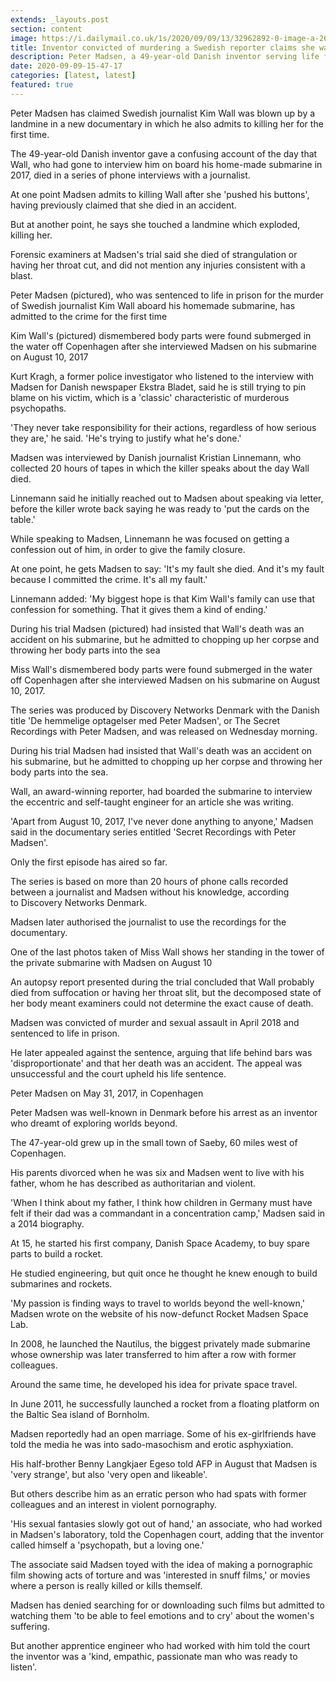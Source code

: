 ```yaml
---
extends: _layouts.post
section: content
image: https://i.dailymail.co.uk/1s/2020/09/09/13/32962892-0-image-a-26_1599653089122.jpg 
title: Inventor convicted of murdering a Swedish reporter claims she was blown up 
description: Peter Madsen, a 49-year-old Danish inventor serving life for the murder of journalist Kim Wall, claimed she was blown up with a landmine as he spoke about the day she died for the first time. 
date: 2020-09-09-15-47-17 
categories: [latest, latest] 
featured: true 
--- 
```

Peter Madsen has claimed Swedish journalist Kim Wall was blown up by a landmine in a new documentary in which he also admits to killing her for the first time. 

The 49-year-old Danish inventor gave a confusing account of the day that Wall, who had gone to interview him on board his home-made submarine in 2017, died in a series of phone interviews with a journalist.

At one point Madsen admits to killing Wall after she 'pushed his buttons', having previously claimed that she died in an accident.

But at another point, he says she touched a landmine which exploded, killing her.

Forensic examiners at Madsen's trial said she died of strangulation or having her throat cut, and did not mention any injuries consistent with a blast. 

Peter Madsen (pictured), who was sentenced to life in prison for the murder of Swedish journalist Kim Wall aboard his homemade submarine, has admitted to the crime for the first time

Kim Wall's (pictured) dismembered body parts were found submerged in the water off Copenhagen after she interviewed Madsen on his submarine on August 10, 2017

Kurt Kragh, a former police investigator who listened to the interview with Madsen for Danish newspaper Ekstra Bladet, said he is still trying to pin blame on his victim, which is a 'classic' characteristic of murderous psychopaths.

'They never take responsibility for their actions, regardless of how serious they are,' he said. 'He's trying to justify what he's done.'

Madsen was interviewed by Danish journalist Kristian Linnemann, who collected 20 hours of tapes in which the killer speaks about the day Wall died.

Linnemann said he initially reached out to Madsen about speaking via letter, before the killer wrote back saying he was ready to 'put the cards on the table.' 

While speaking to Madsen, Linnemann he was focused on getting a confession out of him, in order to give the family closure.

At one point, he gets Madsen to say: 'It's my fault she died. And it's my fault because I committed the crime. It's all my fault.'

Linnemann added: 'My biggest hope is that Kim Wall's family can use that confession for something. That it gives them a kind of ending.'  

 During his trial Madsen (pictured) had insisted that Wall's death was an accident on his submarine, but he admitted to chopping up her corpse and throwing her body parts into the sea

Miss Wall's dismembered body parts were found submerged in the water off Copenhagen after she interviewed Madsen on his submarine on August 10, 2017. 

The series was produced by Discovery Networks Denmark with the Danish title 'De hemmelige optagelser med Peter Madsen', or The Secret Recordings with Peter Madsen, and was released on Wednesday morning.

During his trial Madsen had insisted that Wall's death was an accident on his submarine, but he admitted to chopping up her corpse and throwing her body parts into the sea.

Wall, an award-winning reporter, had boarded the submarine to interview the eccentric and self-taught engineer for an article she was writing.

'Apart from August 10, 2017, I've never done anything to anyone,' Madsen said in the documentary series entitled 'Secret Recordings with Peter Madsen'.

Only the first episode has aired so far.

The series is based on more than 20 hours of phone calls recorded between a journalist and Madsen without his knowledge, according to Discovery Networks Denmark. 

Madsen later authorised the journalist to use the recordings for the documentary.

One of the last photos taken of Miss Wall shows her standing in the tower of the private submarine with Madsen on August 10

An autopsy report presented during the trial concluded that Wall probably died from suffocation or having her throat slit, but the decomposed state of her body meant examiners could not determine the exact cause of death.

Madsen was convicted of murder and sexual assault in April 2018 and sentenced to life in prison. 

He later appealed against the sentence, arguing that life behind bars was 'disproportionate' and that her death was an accident. The appeal was unsuccessful and the court upheld his life sentence. 

 Peter Madsen on May 31, 2017, in Copenhagen

Peter Madsen was well-known in Denmark before his arrest as an inventor who dreamt of exploring worlds beyond.

The 47-year-old grew up in the small town of Saeby, 60 miles west of Copenhagen.

His parents divorced when he was six and Madsen went to live with his father, whom he has described as authoritarian and violent.

'When I think about my father, I think how children in Germany must have felt if their dad was a commandant in a concentration camp,' Madsen said in a 2014 biography.

At 15, he started his first company, Danish Space Academy, to buy spare parts to build a rocket.

He studied engineering, but quit once he thought he knew enough to build submarines and rockets.

'My passion is finding ways to travel to worlds beyond the well-known,' Madsen wrote on the website of his now-defunct Rocket Madsen Space Lab.

In 2008, he launched the Nautilus, the biggest privately made submarine whose ownership was later transferred to him after a row with former colleagues.

Around the same time, he developed his idea for private space travel.

In June 2011, he successfully launched a rocket from a floating platform on the Baltic Sea island of Bornholm.

Madsen reportedly had an open marriage. Some of his ex-girlfriends have told the media he was into sado-masochism and erotic asphyxiation. 

His half-brother Benny Langkjaer Egeso told AFP in August that Madsen is 'very strange', but also 'very open and likeable'.

But others describe him as an erratic person who had spats with former colleagues and an interest in violent pornography.

'His sexual fantasies slowly got out of hand,' an associate, who had worked in Madsen's laboratory, told the Copenhagen court, adding that the inventor called himself a 'psychopath, but a loving one.'

The associate said Madsen toyed with the idea of making a pornographic film showing acts of torture and was 'interested in snuff films,' or movies where a person is really killed or kills themself.

Madsen has denied searching for or downloading such films but admitted to watching them 'to be able to feel emotions and to cry' about the women's suffering.

But another apprentice engineer who had worked with him told the court the inventor was a 'kind, empathic, passionate man who was ready to listen'. 

